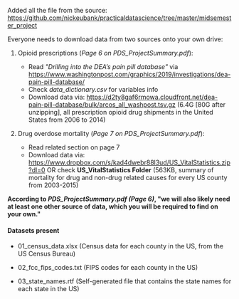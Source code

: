 Added all the file from the source: <https://github.com/nickeubank/practicaldatascience/tree/master/midsemester_project>

Everyone needs to download data from two sources onto your own drive:

1. Opioid prescriptions (*Page 6 on PDS_ProjectSummary.pdf*):
    - Read *"Drilling into the DEA’s pain pill database"* via <https://www.washingtonpost.com/graphics/2019/investigations/dea-pain-pill-database/>
    - Check *data_dictionary.csv* for variables info
    - Download data via: <https://d2ty8gaf6rmowa.cloudfront.net/dea-pain-pill-database/bulk/arcos_all_washpost.tsv.gz> (6.4G [80G after unzipping], all prescription opioid drug shipments in the United States from 2006 to 2014)

1. Drug overdose mortality (*Page 7 on PDS_ProjectSummary.pdf*):
    - Read related section on page 7
    - Download data via: <https://www.dropbox.com/s/kad4dwebr88l3ud/US_VitalStatistics.zip?dl=0> OR check **US_VitalStatistics Folder** (563KB, summary of mortality for drug and non-drug related causes for every US county from 2003-2015)

**According to *PDS_ProjectSummary.pdf (Page 6)*, "we will also likely need at least one other source of data, which you will be required to find on your own."**

#### Datasets present

- 01_census_data.xlsx (Census data for each county in the US, from the US Census Bureau)

- 02_fcc_fips_codes.txt (FIPS codes for each county in the US)

- 03_state_names.rtf (Self-generated file that contains the state names for each state in the US)
